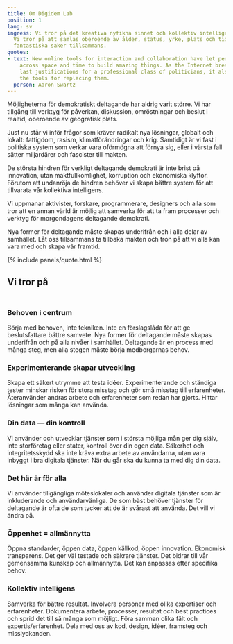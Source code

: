 ```yaml
---
title: Om Digidem Lab
position: 1
lang: sv
ingress: Vi tror på det kreativa nyfikna sinnet och kollektiv intelligens underifrån.
  Vi tror på att samlas oberoende av ålder, status, yrke, plats och tid för att bygga
  fantastiska saker tillsammans.
quotes:
- text: New online tools for interaction and collaboration have let people come together
    across space and time to build amazing things. As the Internet breaks down the
    last justifications for a professional class of politicians, it also builds up
    the tools for replacing them.
  person: Aaron Swartz
---
```


Möjligheterna för demokratiskt deltagande har aldrig varit större. Vi har tillgång till verktyg för påverkan, diskussion, omröstningar och beslut i realtid, oberoende av geografisk plats.

Just nu står vi inför frågor som kräver radikalt nya lösningar, globalt och lokalt: fattigdom, rasism, klimatförändringar och krig. Samtidigt är vi fast i politiska system som verkar vara oförmögna att förnya sig, eller i värsta fall sätter miljardärer och fascister till makten.

De största hindren för verkligt deltagande demokrati är inte brist på innovation, utan maktfullkomlighet, korruption och ekonomiska klyftor.  Förutom att undanröja de hindren behöver vi skapa bättre system för att tillvarata vår kollektiva intelligens.

Vi uppmanar aktivister, forskare, programmerare, designers och alla som tror att en annan värld är möjlig att samverka för att ta fram processer och verktyg för morgondagens deltagande demokrati.

Nya former för deltagande måste skapas underifrån och i alla delar av samhället. Låt oss tillsammans ta tillbaka makten och tron på att vi alla kan vara med och skapa vår framtid.

{% include panels/quote.html %}

<h2 style="float:none;width:auto;margin-bottom:3rem;" class=" text-center display-2"><span class="text-success bg-info">Vi tror på</span></h2>

### Behoven i centrum
Börja med behoven, inte tekniken. Inte en förslagslåda för att ge beslutsfattare bättre samvete. Nya former för deltagande måste skapas underifrån och på alla nivåer i samhället. Deltagande är en process med många steg, men alla stegen måste börja medborgarnas behov.

### Experimenterande skapar utveckling
Skapa ett säkert utrymme att testa idéer. Experimenterande och ständiga tester minskar risken för stora misstag och gör små misstag till erfarenheter.
Återanvänder andras arbete och erfarenheter som redan har gjorts. Hittar lösningar som många kan använda.

### Din data — din kontroll
Vi använder och utvecklar tjänster som i största möjliga mån ger dig själv, inte storföretag eller stater, kontroll över din egen data. Säkerhet och integritetsskydd ska inte kräva extra arbete av användarna, utan vara inbyggt i bra digitala tjänster. När du går ska du kunna ta med dig din data.

### Det här är för alla
Vi använder tillgängliga möteslokaler och använder digitala tjänster som är inkluderande och användarvänliga. De som bäst behöver tjänster för deltagande är ofta de som tycker att de är svårast att använda. Det vill vi ändra på.

### Öppenhet = allmännytta
Öppna standarder, öppen data, öppen källkod, öppen innovation. Ekonomisk transparens. Det ger väl testade och säkrare tjänster. Det bidrar till vår gemensamma kunskap och allmännytta. Det kan anpassas efter specifika behov.

### Kollektiv intelligens
Samverka för bättre resultat. Involvera personer med olika expertiser och erfarenheter. Dokumentera arbete, processer, resultat och best practices och sprid det till så många som möjligt. Föra samman olika fält och expertis/erfarenhet. Dela med oss av kod, design, idéer, framsteg och misslyckanden.
